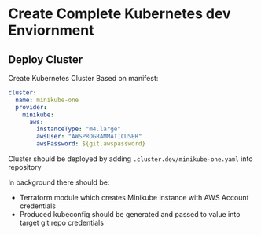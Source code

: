 # Create Complete Kubernetes dev Enviornment
## Deploy Cluster

Create Kubernetes Cluster Based on manifest:
```yaml
cluster:
  name: minikube-one
  provider:
    minikube:             
      aws:
        instanceType: "m4.large"
        awsUser: "AWSPROGRAMMATICUSER"
        awsPassword: ${git.awspassword}
```
Cluster should be deployed by adding `.cluster.dev/minikube-one.yaml` into repository

In background there should be: 
 - Terraform module which creates Minikube instance with AWS Account credentials
 - Produced kubeconfig should be generated and passed to value into target git repo credentials
